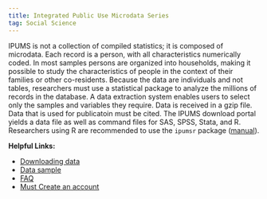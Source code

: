 ```yaml
---
title: Integrated Public Use Microdata Series
tag: Social Science
---
```

IPUMS is not a collection of compiled statistics; it is composed of microdata. Each record is a person, with all characteristics numerically coded. In most samples persons are organized into households, making it possible to study the characteristics of people in the context of their families or other co-residents. Because the data are individuals and not tables, researchers must use a statistical package to analyze the millions of records in the database. A data extraction system enables users to select only the samples and variables they require. Data is received in a gzip file.
Data that is used for publicatoin must be cited. The IPUMS download portal yields a data file as well as command files for SAS, SPSS, Stata, and R. Researchers using R are recommended to use the `ipumsr` package ([manual](https://cran.r-project.org/web/packages/ipumsr/ipumsr.pdf)).

**Helpful Links:**
- [Downloading data](https://usa.ipums.org/usa/resources/instruct.pdf)
- [Data sample](https://usa.ipums.org/usa/data_example.html)
- [FAQ](https://usa.ipums.org/usa-action/faq)
- [Must Create an account](https://uma.pop.umn.edu/usa/user/new?return_url=https%3A%2F%2Fusa.ipums.org%2Fusa-action%2Fextract_requests%2Fdownload)
